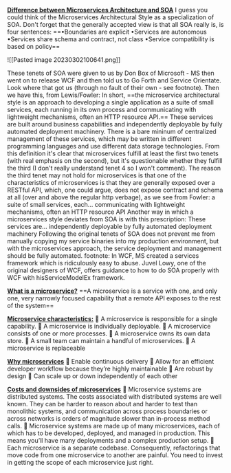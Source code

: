 <u>**Difference between Microservices Architecture and SOA**</u>
I guess you could think of the Microservices Architectural Style as a specialization of SOA. Don't forget that the generally accepted view is that all SOA really is, is four sentences:
==•Boundaries are explicit
•Services are autonomous
•Services share schema and contract, not class
•Service compatibility is based on policy==

![[Pasted image 20230302100641.png]]

These tenets of SOA were given to us by Don Box of Microsoft - MS then went on to release WCF and then told us to Go Forth and Service Orientate. Look where that got us (through no fault of their own - see footnote). Then we have this, from Lewis/Fowler:
In short, ==the microservice architectural style is an approach to developing a single application as a suite of small services, each running in its own process and communicating with lightweight mechanisms, often an HTTP resource API.== These services are built around business capabilities and independently deployable by fully automated deployment machinery. There is a bare mininum of centralized management of these services, which may be written in different programming languages and use different data storage technologies. From this definition it's clear that microservices fulfill at least the first two tenets (with real emphasis on the second), but it's questionable whether they fulfill the third (I don't really understand tenet 4 so I won't comment).
The reason the third tenet may not hold for microservices is that one of the characteristics of microservices is that they are generally exposed over a RESTful API, which, one could argue, does not expose contract and schema at all (over and above the regular http verbage), as we see from Fowler: a suite of small services, each... communicating with lightweight mechanisms, often an HTTP resource API
Another way in which a microservices style deviates from SOA is with this prescription: 
These services are... independently deployable by fully automated deployment machinery
Following the original tenets of SOA does not prevent me from manually copying my service binaries into my production environment, but with the microservices approach, the service deployment and management should be fully automated.
footnote: In WCF, MS created a services framework which is ridiculously easy to abuse. Juvel Lowy, one of the original designers of WCF, offers guidance to how to do SOA properly with WCF with hisServiceModelEx framework.  

**<u>What is a microservice?</u>**
==A microservice is a service with one, and only one, very narrowly focused capability that a remote API exposes to the rest of the system==

**<u>Microservice characteristics:</u>**
 A microservice is responsible for a single capability.
 A microservice is individually deployable.
 A microservice consists of one or more processes.
 A microservice owns its own data store.
 A small team can maintain a handful of microservices.
 A microservice is replaceable  

**<u>Why microservices</u>**
 Enable continuous delivery
 Allow for an efficient developer workflow because they’re highly maintainable
 Are robust by design
 Can scale up or down independently of each other  

**<u>Costs and downsides of microservices</u>**
 Microservice systems are distributed systems. The costs associated with distributed systems are well known. They can be harder to reason about and harder to test than monolithic systems, and communication across process boundaries or across networks is orders of magnitude slower than in-process method calls.
 Microservice systems are made up of many microservices, each of which has to be developed, deployed, and managed in production. This means you’ll have many deployments and a complex production setup.
 Each microservice is a separate codebase. Consequently, refactorings that move code from one microservice to another are painful. You need to invest in getting the scope of each microservice just right.  